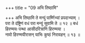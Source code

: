 +++
title = "09 अभि तिष्ठामि"

+++
अभि तिष्ठामि ते मन्युं पार्ष्णिभ्यां प्रपदाभ्याम् ।  
परा ते दंष्ट्रिणं वधं परा मन्युं सुवामि ते ॥ १२ ॥ बधं  
हिरण्मयः पन्था आसीदरित्राणि हिरण्मया ।  
नावो हिरण्मयीरासन् याभिः कुष्ठं निरावहन् ॥ १३ ॥